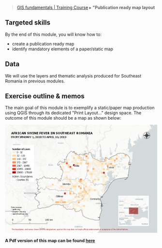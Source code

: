 > [GIS fundamentals | Training Course](agenda.md) ▸ **"Publication ready map layout**

## Targeted skills
By the end of this module, you will know how to:
* create a publication ready map
* identify mandatory elements of a paper/static map


## Data
We will use the layers and thematic analysis produced for Southeast Romania in previous modules.

## Exercise outline & memos
The main goal of this module is to exemplify a static/paper map production using QGIS through its dedicated "Print Layout..." design space. The outcome of this module should be a map as shown below:


![img/publication-ready-map.PNG](img/publication-ready-map.PNG)


**A Pdf version of this map can be found [here]()**
